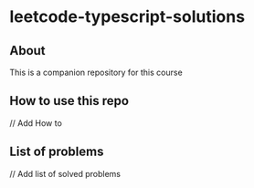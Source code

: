# leetcode-typescript-solutions

## About

This is a companion repository for this course

## How to use this repo

// Add How to

## List of problems 

 // Add list of solved problems
 